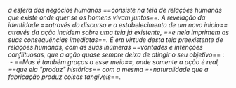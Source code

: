 *a esfera dos negócios humanos ==consiste na teia de relações humanas que existe onde quer se os homens vivam juntos==. A revelação da identidade ==através do discurso e o estabelecimento de um novo início== através da ação incidem sobre uma teia já existente, ==e nela imprimem as suas consequências imediatas==. É em virtude desta teia preexistente de relações humanas, com as suas inúmeras ==vontades e intenções conflituosas, que a ação quase sempre deixa de atingir o seu objetivo*== :
 - *==Mas é também graças a esse meio==, onde somente a ação é real, ==que ela "produz" histórias== com a mesma ==naturalidade que a fabricação produz coisas tangíveis*==.